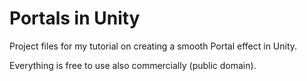 # Portals in Unity
Project files for my tutorial on creating a smooth Portal effect in Unity.

Everything is free to use also commercially (public domain).
